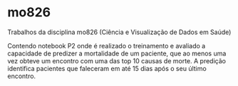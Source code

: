 # mo826
Trabalhos da disciplina mo826 (Ciência e Visualização de Dados em Saúde)

Contendo notebook P2 onde é realizado o treinamento e avaliado a capacidade de predizer a mortalidade de um paciente, que ao menos uma vez obteve um encontro com uma das top 10 causas de morte.
A predição identifica pacientes que faleceram em até 15 dias após o seu último encontro.